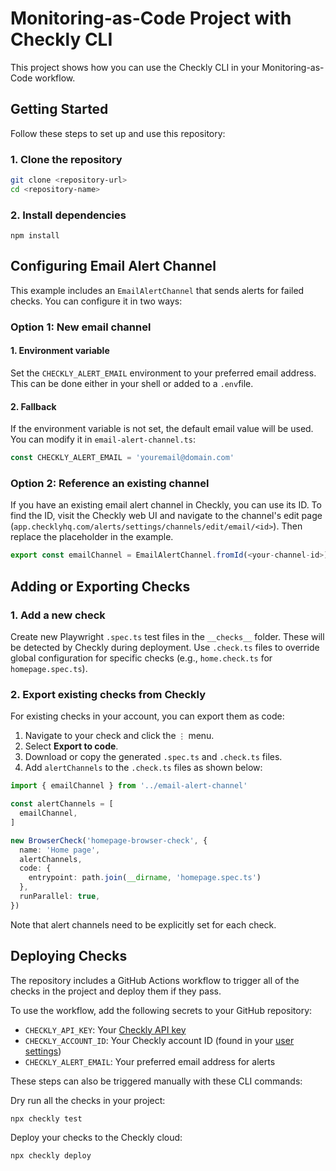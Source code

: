 # Monitoring-as-Code Project with Checkly CLI

This project shows how you can use the Checkly CLI in your Monitoring-as-Code workflow.

## Getting Started

Follow these steps to set up and use this repository:

### 1. Clone the repository

```bash
git clone <repository-url>
cd <repository-name>
```

### 2. Install dependencies

```
npm install
```

## Configuring Email Alert Channel

This example includes an `EmailAlertChannel` that sends alerts for failed checks. You can configure it in two ways:

### Option 1: New email channel
#### 1. Environment variable

Set the `CHECKLY_ALERT_EMAIL` environment to your preferred email address. This can be done either in your shell or added to a `.env`file.

#### 2. Fallback

If the environment variable is not set, the default email value will be used. You can modify it in `email-alert-channel.ts`:

```ts
const CHECKLY_ALERT_EMAIL = 'youremail@domain.com'
```

### Option 2: Reference an existing channel

If you have an existing email alert channel in Checkly, you can use its ID. To find the ID, visit the Checkly web UI and navigate to the channel's edit page (`app.checklyhq.com/alerts/settings/channels/edit/email/<id>`). Then replace the placeholder in the example.

```ts
export const emailChannel = EmailAlertChannel.fromId(<your-channel-id>)
```

## Adding or Exporting Checks

### 1. Add a new check

Create new Playwright `.spec.ts` test files in the `__checks__` folder. These will be detected by Checkly during deployment. Use `.check.ts` files to override global configuration for specific checks (e.g., `home.check.ts` for `homepage.spec.ts`).

### 2. Export existing checks from Checkly

For existing checks in your account, you can export them as code:

1. Navigate to your check and click the `⋮` menu.
2. Select **Export to code**.
3. Download or copy the generated `.spec.ts` and `.check.ts` files.
4. Add `alertChannels` to the `.check.ts` files as shown below:
```ts
import { emailChannel } from '../email-alert-channel'

const alertChannels = [
  emailChannel,
]

new BrowserCheck('homepage-browser-check', {
  name: 'Home page',
  alertChannels,
  code: {
    entrypoint: path.join(__dirname, 'homepage.spec.ts')
  },
  runParallel: true,
})
```
Note that alert channels need to be explicitly set for each check.

## Deploying Checks

The repository includes a GitHub Actions workflow to trigger all of the checks in the project and deploy them if they pass.

To use the workflow, add the following secrets to your GitHub repository:
- `CHECKLY_API_KEY`: Your [Checkly API key](https://www.checklyhq.com/docs/accounts-and-users/creating-api-key/#creating-an-api-key-in-checkly---checkly-docs)
- `CHECKLY_ACCOUNT_ID`: Your Checkly account ID (found in your [user settings](https://app.checklyhq.com/settings/account/general))
- `CHECKLY_ALERT_EMAIL`: Your preferred email address for alerts

These steps can also be triggered manually with these CLI commands:

Dry run all the checks in your project:
```
npx checkly test
```
Deploy your checks to the Checkly cloud:
```
npx checkly deploy
```
